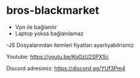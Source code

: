 # bros-blackmarket

- Vpn ile bağlanılır
- Laptop yoksa bağlanılamaz

-JS Dosyalarından itemleri fiyatları ayarlıyabilrisiniz

Youtube: https://youtu.be/Kq0zU2SPXSc

Discord adresimiz:  https://discord.gg/YUf3Pm4
